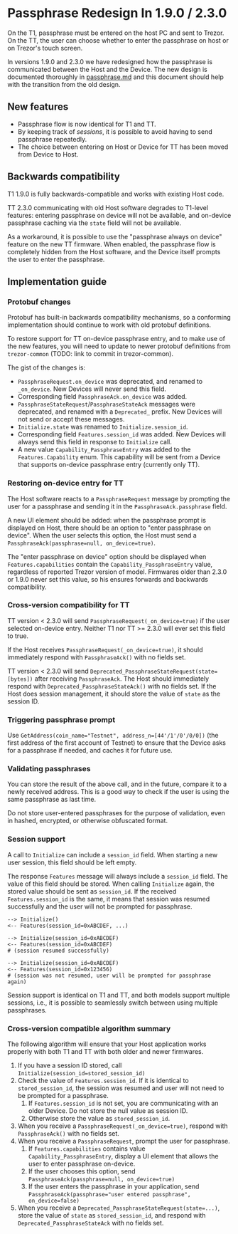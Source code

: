 
# Passphrase Redesign In 1.9.0 / 2.3.0

On the T1, passphrase must be entered on the host PC and sent to Trezor. On the TT, the
user can choose whether to enter the passphrase on host or on Trezor's touch screen.

In versions 1.9.0 and 2.3.0 we have redesigned how the passphrase is
communicated between the Host and the Device. The new design is documented
thoroughly in [passphrase.md](passphrase.md) and this document should help
with the transition from the old design.

## New features

* Passphrase flow is now identical for T1 and TT.
* By keeping track of _sessions_, it is possible to avoid having to send passphrase repeatedly.
* The choice between entering on Host or Device for TT has been moved from Device to Host.

## Backwards compatibility

T1 1.9.0 is fully backwards-compatible and works with existing Host code.

TT 2.3.0 communicating with old Host software degrades to T1-level features: entering
passphrase on device will not be available, and on-device passphrase caching via the
`state` field will not be available.

As a workaround, it is possible to use the "passphrase always on device" feature on the
new TT firmware. When enabled, the passphrase flow is completely hidden from the Host
software, and the Device itself prompts the user to enter the passphrase.

## Implementation guide

### Protobuf changes

Protobuf has built-in backwards compatibility mechanisms, so a conforming implementation
should continue to work with old protobuf definitions.

To restore support for TT on-device passphrase entry, and to make use of the new
features, you will need to update to newer protobuf definitions from `trezor-common`
(TODO: link to commit in trezor-common).

The gist of the changes is:

- `PassphraseRequest.on_device` was deprecated, and renamed to `_on_device`. New Devices
  will never send this field.
- Corresponding field `PassphraseAck.on_device` was added.
- `PassphraseStateRequest`/`PassphraseStateAck` messages were deprecated, and renamed
  with a `Deprecated_` prefix. New Devices will not send or accept these messages.
- `Initialize.state` was renamed to `Initialize.session_id`.
- Corresponding field `Features.session_id` was added. New Devices will always send this
  field in response to `Initialize` call.
- A new value `Capability_PassphraseEntry` was added to the `Features.Capability`
  enum. This capability will be sent from a Device that supports on-device passphrase
  entry (currently only TT).

### Restoring on-device entry for TT

The Host software reacts to a `PassphraseRequest` message by prompting the user for a
passphrase and sending it in the `PassphraseAck.passphrase` field.

A new UI element should be added: when the passphrase prompt is displayed on Host, there
should be an option to "enter passphrase on device". When the user selects this option,
the Host must send a `PassphraseAck(passphrase=null, on_device=true)`.

The "enter passphrase on device" option should be displayed when `Features.capabilities`
contain the `Capability_PassphraseEntry` value, regardless of reported Trezor version of
model. Firmwares older than 2.3.0 or 1.9.0 never set this value, so his ensures forwards
and backwards compatibility.

### Cross-version compatibility for TT

TT version \< 2.3.0 will send `PassphraseRequest(_on_device=true)` if the user selected
on-device entry. Neither T1 nor TT >= 2.3.0 will ever set this field to true.

If the Host receives `PassphraseRequest(_on_device=true)`, it should immediately respond
with `PassphraseAck()` with no fields set.

TT version \< 2.3.0 will send `Deprecated_PassphraseStateRequest(state=[bytes])` after
receiving `PassphraseAck`. The Host should immediately respond with
`Deprecated_PassphraseStateAck()` with no fields set. If the Host does session
management, it should store the value of `state` as the session ID.

### Triggering passphrase prompt

Use `GetAddress(coin_name="Testnet", address_n=[44'/1'/0'/0/0])` (the first address of
the first account of Testnet) to ensure that the Device asks for a passphrase if
needed, and caches it for future use.

### Validating passphrases

You can store the result of the above call, and in the future, compare it to a newly
received address. This is a good way to check if the user is using the same passphrase
as last time.

Do not store user-entered passphrases for the purpose of validation, even in hashed,
encrypted, or otherwise obfuscated format.

### Session support

A call to `Initialize` can include a `session_id` field. When starting a new user
session, this field should be left empty.

The response `Features` message will always include a `session_id` field. The value of
this field should be stored. When calling `Initialize` again, the stored value should
be sent as `session_id`. If the received `Features.session_id` is the same, it means
that session was resumed successfully and the user will not be prompted for passphrase.

```
--> Initialize()
<-- Features(session_id=0xABCDEF, ...)

--> Initialize(session_id=0xABCDEF)
<-- Features(session_id=0xABCDEF)
# (session resumed successfully)

--> Initialize(session_id=0xABCDEF)
<-- Features(session_id=0x123456)
# (session was not resumed, user will be prompted for passphrase again)
```

Session support is identical on T1 and TT, and both models support multiple sessions,
i.e., it is possible to seamlessly switch between using multiple passphrases.

### Cross-version compatible algorithm summary

The following algorithm will ensure that your Host application works properly with
both T1 and TT with both older and newer firmwares.

1. If you have a session ID stored, call `Initialize(session_id=stored_session_id)`
2. Check the value of `Features.session_id`. If it is identical to `stored_session_id`,
   the session was resumed and user will not need to be prompted for a passphrase.
   1. If `Features.session_id` is not set, you are communicating with an older Device.
      Do not store the null value as session ID.
   2. Otherwise store the value as `stored_session_id`.
3. When you receive a `PassphraseRequest(_on_device=true)`, respond with
   `PassphraseAck()` with no fields set.
4. When you receive a `PassphraseRequest`, prompt the user for passphrase.
   1. If `Features.capabilities` contains value `Capability_PassphraseEntry`, display a
      UI element that allows the user to enter passphrase on-device.
   2. If the user chooses this option, send `PassphraseAck(passphrase=null, on_device=true)`
   3. If the user enters the passphrase in your application, send
      `PassphraseAck(passphrase="user entered passphrase", on_device=false)`
5. When you receive a `Deprecated_PassphraseStateRequest(state=...)`, store the value
   of `state` as `stored_session_id`, and respond with `Deprecated_PassphraseStateAck`
   with no fields set.
